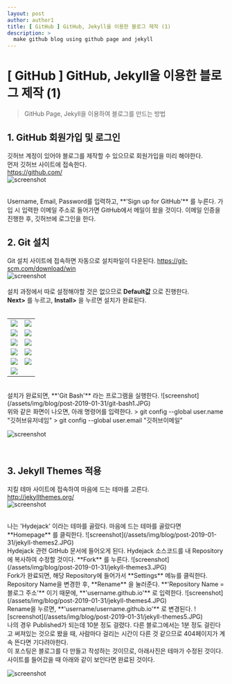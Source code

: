 ```yaml
---
layout: post
author: author1
title: [ GitHub ] GitHub, Jekyll을 이용한 블로그 제작 (1)
description: >
  make github blog using github page and jekyll
---
```

# [ GitHub ] GitHub, Jekyll을 이용한 블로그 제작 (1)
> GitHub Page, Jekyll을 이용하여 블로그를 만드는 방법

## 1. GitHub 회원가입 및 로그인
깃허브 계정이 있어야 블로그를 제작할 수 있으므로 회원가입을 미리 해야한다.  
먼저 깃허브 사이트에 접속한다.  
<https://github.com/>  
![screenshot](/assets/img/blog/post-2019-01-31/github-signup-view.JPG)  

<br>
Username, Email, Password를 입력하고, **'Sign up for GitHub'** 를 누른다.  
가입 시 입력한 이메일 주소로 들어가면 GitHub에서 메일이 왔을 것이다.  
이메일 인증을 진행한 후, 깃허브에 로그인을 한다.

<br>

## 2. Git 설치
Git 설치 사이트에 접속하면 자동으로 설치파일이 다운된다.
<https://git-scm.com/download/win>  
![screenshot](/assets/img/blog/post-2019-01-31/git-site.JPG)  
<br>
설치 과정에서 따로 설정해야할 것은 없으므로 **Default값** 으로 진행한다.  
**Next>** 를 누르고, **Install>** 을 누르면 설치가 완료된다.  
<br>

<table>
  <tr>
    <td> <img src="/assets/img/blog/post-2019-01-31/git-setup1.JPG"> </td>
    <td> <img src="/assets/img/blog/post-2019-01-31/git-setup2.JPG"> </td>
  </tr>
  <tr>
    <td> <img src="/assets/img/blog/post-2019-01-31/git-setup3.JPG"> </td>
    <td> <img src="/assets/img/blog/post-2019-01-31/git-setup4.JPG"> </td>
  </tr>
  <tr>
    <td> <img src="/assets/img/blog/post-2019-01-31/git-setup5.JPG"> </td>
    <td> <img src="/assets/img/blog/post-2019-01-31/git-setup6.JPG"> </td>
  </tr>
  <tr>
    <td> <img src="/assets/img/blog/post-2019-01-31/git-setup7.JPG"> </td>
    <td> <img src="/assets/img/blog/post-2019-01-31/git-setup8.JPG"> </td>
  </tr>
  <tr>
    <td> <img src="/assets/img/blog/post-2019-01-31/git-setup9.JPG"> </td>
    <td> <img src="/assets/img/blog/post-2019-01-31/git-setup10.JPG"> </td>
  </tr>
  <tr>
    <td> <img src="/assets/img/blog/post-2019-01-31/git-setup11.JPG"> </td>
    <td> </td>
  </tr>
</table>


<br>
설치가 완료되면, **'Git Bash'** 라는 프로그램을 실행한다.
![screenshot](/assets/img/blog/post-2019-01-31/git-bash1.JPG)  

<br>
위와 같은 화면이 나오면, 아래 명령어를 입력한다.  
> git config --global user.name "깃허브유저네임"  
> git config --global user.email "깃허브이메일"  

![screenshot](/assets/img/blog/post-2019-01-31/git-bash2.JPG)  

<br>

## 3. Jekyll Themes 적용
지킬 테마 사이트에 접속하여 마음에 드는 테마를 고른다.  
<http://jekyllthemes.org/>  
![screenshot](/assets/img/blog/post-2019-01-31/jekyll-themes1.JPG)  

<br>
나는 'Hydejack' 이라는 테마를 골랐다.  
마음에 드는 테마를 골랐다면 **Homepage** 를 클릭한다.  
![screenshot](/assets/img/blog/post-2019-01-31/jekyll-themes2.JPG)  

<br>
Hydejack 관련 GitHub 문서에 들어오게 된다.  
Hydejack 소스코드를 내 Repository에 복사하여 수정할 것이다.   
**Fork** 를 누른다.  
![screenshot](/assets/img/blog/post-2019-01-31/jekyll-themes3.JPG)  

<br>
Fork가 완료되면, 해당 Repository에 들어가서 **Settings** 메뉴를 클릭한다.  
Repository Name을 변경한 후, **Rename** 을 눌러준다.  
**'Repository Name = 블로그 주소'** 이기 때문에, **'username.github.io'** 로 입력한다.  
![screenshot](/assets/img/blog/post-2019-01-31/jekyll-themes4.JPG)  

<br>
Rename을 누르면, **'username/username.github.io'** 로 변경된다.  
![screenshot](/assets/img/blog/post-2019-01-31/jekyll-themes5.JPG)  

<br>
나의 경우 Published가 되는데 10분 정도 걸렸다.
다른 블로그에서는 1분 정도 걸린다고 써져있는 것으로 봤을 때,
사람마다 걸리는 시간이 다른 것 같으므로 404페이지가 계속 뜬다면 기다려야한다.  
<br>
이 포스팅은 블로그를 다 만들고 작성하는 것이므로, 아래사진은 테마가 수정된 것이다.
사이트를 들어갔을 때 아래와 같이 보인다면 완료된 것이다.  

![screenshot](/assets/img/blog/post-2019-01-31/jekyll-themes6.JPG)  
